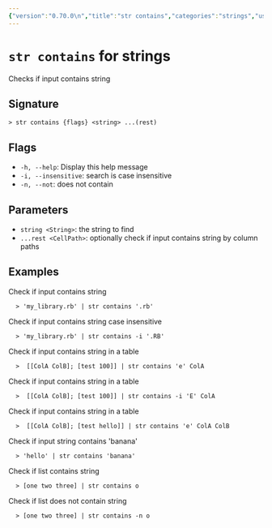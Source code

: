 ```yaml
---
{"version":"0.70.0\n","title":"str contains","categories":"strings","usage":"Checks if input contains string\n"}
---
```

<!-- THIS FILE IS GENERATED BY update_book_commands.cjs USING NUSHELL'S HELP COMMANDS.
REFRAIN FROM EDITING IT MANUALLY.-->
# <code>str contains</code> for strings

<div class='command-title'>Checks if input contains string</div>

## Signature

```> str contains {flags} <string> ...(rest)```

## Flags

 * ```-h, --help```: Display this help message
 * ```-i, --insensitive```: search is case insensitive
 * ```-n, --not```: does not contain
## Parameters

 * ```string <String>```: the string to find
 * ```...rest <CellPath>```: optionally check if input contains string by column paths
## Examples

  Check if input contains string
```shell
  > 'my_library.rb' | str contains '.rb'
```
  Check if input contains string case insensitive
```shell
  > 'my_library.rb' | str contains -i '.RB'
```
  Check if input contains string in a table
```shell
  >  [[ColA ColB]; [test 100]] | str contains 'e' ColA
```
  Check if input contains string in a table
```shell
  >  [[ColA ColB]; [test 100]] | str contains -i 'E' ColA
```
  Check if input contains string in a table
```shell
  >  [[ColA ColB]; [test hello]] | str contains 'e' ColA ColB
```
  Check if input string contains 'banana'
```shell
  > 'hello' | str contains 'banana'
```
  Check if list contains string
```shell
  > [one two three] | str contains o
```
  Check if list does not contain string
```shell
  > [one two three] | str contains -n o
```


